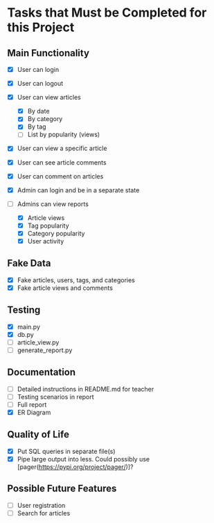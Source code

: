 # Tasks that Must be Completed for this Project

## Main Functionality
- [x] User can login
- [x] User can logout
- [x] User can view articles
    - [x] By date
    - [x] By category
    - [x] By tag
    - [ ] List by popularity (views)
- [x] User can view a specific article
- [x] User can see article comments
- [x] User can comment on articles

- [x] Admin can login and be in a separate state
- [ ] Admins can view reports
    - [x] Article views
    - [x] Tag popularity
    - [x] Category popularity
    - [x] User activity

## Fake Data
- [x] Fake articles, users, tags, and categories
- [x] Fake article views and comments

## Testing
- [x] main.py
- [x] db.py
- [ ] article_view.py
- [ ] generate_report.py

## Documentation
- [ ] Detailed instructions in README.md for teacher
- [ ] Testing scenarios in report
- [ ] Full report
- [x] ER Diagram

## Quality of Life
- [x] Put SQL queries in separate file(s)
- [x] Pipe large output into less. Could possibly use [pager(https://pypi.org/project/pager/)]?

## Possible Future Features
- [ ] User registration
- [ ] Search for articles 
